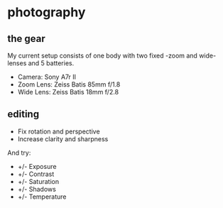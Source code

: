 # photography

## the gear

My current setup consists of one body with two fixed -zoom and wide- lenses and 5 batteries.

* Camera: Sony A7r II
* Zoom Lens: Zeiss Batis 85mm f/1.8
* Wide Lens: Zeiss Batis 18mm f/2.8

## editing

* Fix rotation and perspective
* Increase clarity and sharpness

And try:
* +/- Exposure
* +/- Contrast
* +/- Saturation
* +/- Shadows
* +/- Temperature
